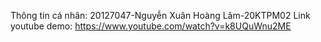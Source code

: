 Thông tin cá nhân: 20127047-Nguyễn Xuân Hoàng Lâm-20KTPM02
Link youtube demo: https://www.youtube.com/watch?v=k8UQuWnu2ME 